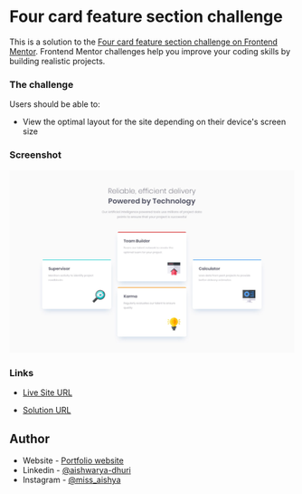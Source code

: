 # Four card feature section challenge

This is a solution to the [Four card feature section challenge on Frontend Mentor](https://www.frontendmentor.io/challenges/four-card-feature-section-weK1eFYK). Frontend Mentor challenges help you improve your coding skills by building realistic projects.


### The challenge

Users should be able to:

- View the optimal layout for the site depending on their device's screen size


### Screenshot

![](./design/desktop-design.jpg)


### Links
- [Live Site URL](https://aishwarya-dhuri.github.io/Frontend-mentor-challenges/four-card-feature-section-master/index.html)

- [Solution URL](https://github.com/Aishwarya-Dhuri/Frontend-mentor-challenges/tree/master/four-card-feature-section-master)


## Author

- Website - [Portfolio website](https://aishyawebportfolio.netlify.app/)
- Linkedin - [@aishwarya-dhuri](https://in.linkedin.com/in/aishwarya-dhuri)
- Instagram - [@miss_aishya](https://www.instagram.com/miss_aishya/)


